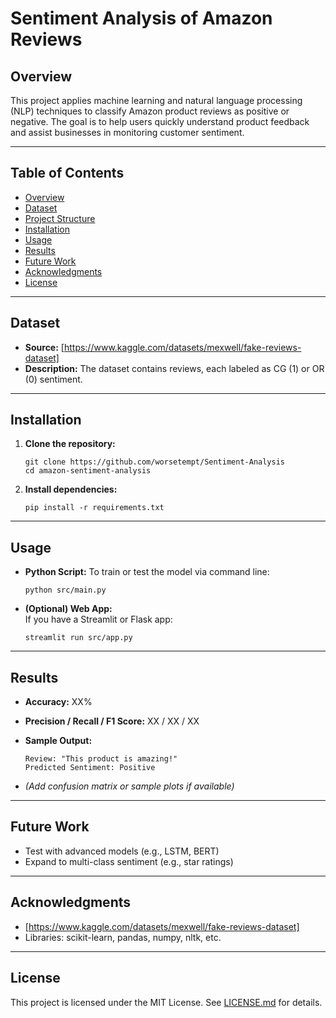 # Sentiment Analysis of Amazon Reviews

## Overview

This project applies machine learning and natural language processing (NLP) techniques to classify Amazon product reviews as positive or negative. The goal is to help users quickly understand product feedback and assist businesses in monitoring customer sentiment.

---

## Table of Contents

- [Overview](#overview)
- [Dataset](#dataset)
- [Project Structure](#project-structure)
- [Installation](#installation)
- [Usage](#usage)
- [Results](#results)
- [Future Work](#future-work)
- [Acknowledgments](#acknowledgments)
- [License](#license)

---

## Dataset

- **Source:** [https://www.kaggle.com/datasets/mexwell/fake-reviews-dataset]
- **Description:** The dataset contains reviews, each labeled as CG (1) or OR (0) sentiment.

---

## Installation

1. **Clone the repository:**
    ```
    git clone https://github.com/worsetempt/Sentiment-Analysis
    cd amazon-sentiment-analysis
    ```

2. **Install dependencies:**
    ```
    pip install -r requirements.txt
    ```

---

## Usage
- **Python Script:**
  To train or test the model via command line:
    ```
    python src/main.py
    ```

- **(Optional) Web App:**  
  If you have a Streamlit or Flask app:
    ```
    streamlit run src/app.py
    ```

---

## Results

- **Accuracy:** XX%
- **Precision / Recall / F1 Score:** XX / XX / XX
- **Sample Output:**
    ```
    Review: "This product is amazing!"
    Predicted Sentiment: Positive
    ```

- *(Add confusion matrix or sample plots if available)*

---

## Future Work

- Test with advanced models (e.g., LSTM, BERT)
- Expand to multi-class sentiment (e.g., star ratings)

---

## Acknowledgments

- [https://www.kaggle.com/datasets/mexwell/fake-reviews-dataset]  
- Libraries: scikit-learn, pandas, numpy, nltk, etc.  

---

## License

This project is licensed under the MIT License. See [LICENSE.md](LICENSE.md) for details.
